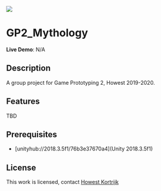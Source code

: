 ![](https://cdn.discordapp.com/attachments/547089782396682240/549378023103660042/YGr43NJdOc.gif)

GP2_Mythology
=======================

**Live Demo**: N/A

## Description

A group project for Game Prototyping 2, Howest 2019-2020.

## Features

TBD

## Prerequisites

- [unityhub://2018.3.5f1/76b3e37670a4](Unity 2018.3.5f1)

## License

This work is licensed, contact [Howest Kortrijk](the.level@howest.be)
